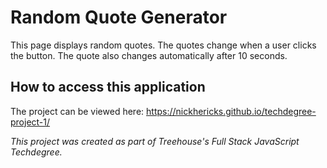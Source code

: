 # Random Quote Generator

This page displays random quotes. The quotes change when a user clicks the button. The quote also changes automatically after 10 seconds.

## How to access this application

The project can be viewed here: https://nickhericks.github.io/techdegree-project-1/


_This project was created as part of Treehouse's *Full Stack JavaScript Techdegree*._
